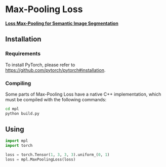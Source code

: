 # Max-Pooling Loss

[**Loss Max-Pooling for Semantic Image Segmentation**](https://arxiv.org/abs/1704.02966)

## Installation


### Requirements

To install PyTorch, please refer to https://github.com/pytorch/pytorch#installation.


### Compiling

Some parts of Max-Pooling Loss have a native C++ implementation, which must be compiled with the following commands:
```bash
cd mpl
python build.py
```

## Using

```python
import mpl
import torch

loss = torch.Tensor(1, 3, 3, 3).uniform_(0, 1)
loss = mpl.MaxPoolingLoss(loss)
```
